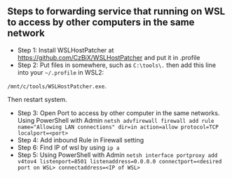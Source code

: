 ## Steps to forwarding service that running on WSL to access by other computers in the same network

- Step 1: Install WSLHostPatcher at https://github.com/CzBiX/WSLHostPatcher and put it in .profile
- Step 2: Put files in somewhere, such as ```C:\tools\.``` then add this line into your ```~/.profile``` in WSL2: 

```/mnt/c/tools/WSLHostPatcher.exe```. 

Then restart system.

- Step 3: Open Port to access by other computer in the same networks. Using PowerShell with Admin  ```netsh advfirewall firewall add rule name="Allowing LAN connections" dir=in action=allow protocol=TCP localport=<port>```
- Step 4: Add inbound Rule in Firewall setting
- Step 6: Find IP of wsl by using ```ip a```
- Step 5: Using PowerShell with Admin ```netsh interface portproxy add v4tov4 listenport=8501 listenaddress=0.0.0.0 connectport=<desired port on WSL> connectaddress=<IP of WSL>```